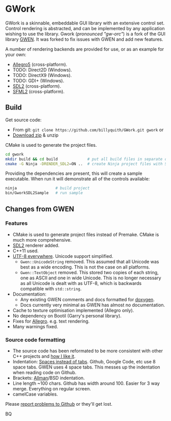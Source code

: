 GWork
=====

GWork is a skinnable, embeddable GUI library with an extensive control set. Control rendering
is abstracted, and can be implemented by any application wishing to use the library.
Gwork (*pronounced "gw-orc"*) is a fork of the GUI library [GWEN][gwen]. It was forked 
to fix issues with GWEN and add new features.

A number of rendering backends are provided for use, or as an example for your own:
 * [Allegro5][al5] (cross-platform).
 * TODO: Direct2D (Windows).
 * TODO: DirectX9 (Windows).
 * TODO: GDI+ (Windows).
 * [SDL2][sdl2] (cross-platform).
 * [SFML2][sfml2] (cross-platform).

## Build

Get source code:

* From git: `git clone https://github.com/billyquith/GWork.git gwork` or
* [Download zip](https://github.com/billyquith/GWork/archive/gwork.zip) & unzip

CMake is used to generate the project files.

```bash
cd gwork
mkdir build && cd build             # put all build files in separate directory
cmake -G Ninja -DRENDER_SDL2=ON ..  # create Ninja project files with SDL2 renderer
```

Providing the dependencies are present, this will create a sample executable. When run it will
demonstrate all of the controls available:

```bash
ninja                 # build project
bin/GworkSDL2Sample   # run sample
```

## Changes from GWEN

### Features

* CMake is used to generate project files instead of Premake. CMake is much more
  comprehensive.
* [SDL2][sdl2] renderer added.
* C++11 used.
* [UTF-8 everywhere][5]. Unicode support simplified.
  * `Gwen::UnicodeString` removed. This assumed that all Unicode was best as a 
    wide encoding. This is not the case on all platforms.
  * `Gwen::TextObject` removed. This stored two copies of each string, one as 
    ASCII and one in wide Unicode. This is no longer necessary as all Unicode 
    is dealt with as UTF-8, which is backwards compatible with `std::string`.
* Documentation:
  * Any existing GWEN comments and docs formatted for [doxygen](http://doxygen.org).
  * Docs currently very minimal as GWEN has almost no documentation.
* Cache to texture optimisation implemented (Allegro only).
* No dependency on Bootil (Garry's personal library).
* Fixes for [Allegro][al5]. e.g. text rendering.
* Many warnings fixed.

### Source code formatting
  
* The source code has been reformated to be more consistent with other C++ 
  projects and [how I like it][1].
* Indentation: [Spaces instead of tabs](http://www.jwz.org/doc/tabs-vs-spaces.html).
  Github, Google Code, etc use 8 space tabs. GWEN uses 4 space tabs. This 
  messes up the indentation when reading code on Github.
* Brackets: [Allman][2]/BSD indentation.
* Line length ~100 chars. Github has width around 100. Easier for 
  3 way merge. Everything on regular screen.
* camelCase variables.
  
Please [report problems to Github][7] or they'll get lost.


[gwen]: https://github.com/garrynewman/GWEN
[sdl2]: https://www.libsdl.org/
[sfml2]: http://www.sfml-dev.org
[al5]: http://alleg.sourceforge.net
[1]: http://www.codinghorror.com/blog/2009/04/death-to-the-space-infidels.html "Interesting article on consistency"
[2]: http://en.wikipedia.org/wiki/Indent_style#Allman_style "Not uncommon"
[5]: http://www.utf8everywhere.org "Why you should use UTF8 everywhere."
[6]: http://industriousone.com/premake
[7]: https://github.com/billyquith/GWork/issues "Bugs/Issues"


BQ

